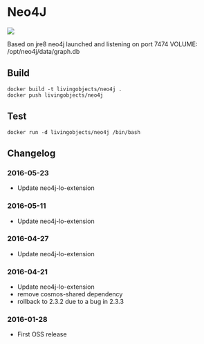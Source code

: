 # Neo4J

[![](https://badge.imagelayers.io/livingobjects/neo4j:latest.svg)](https://imagelayers.io/?images=livingobjects/neo4j:latest 'Get your own badge on imagelayers.io')

Based on jre8 neo4j launched and listening on port 7474 VOLUME: /opt/neo4j/data/graph.db

## Build

    docker build -t livingobjects/neo4j .
    docker push livingobjects/neo4j
    
## Test

    docker run -d livingobjects/neo4j /bin/bash

## Changelog

### 2016-05-23
 * Update neo4j-lo-extension

### 2016-05-11
 * Update neo4j-lo-extension
 
### 2016-04-27
 * Update neo4j-lo-extension
 
### 2016-04-21
 * Update neo4j-lo-extension
 * remove cosmos-shared dependency
 * rollback to 2.3.2 due to a bug in 2.3.3
 
### 2016-01-28
* First OSS release

